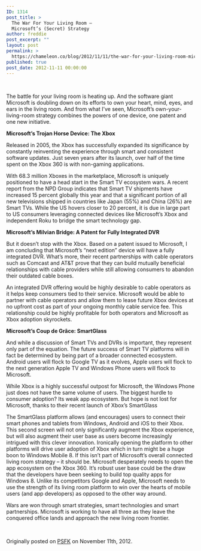 ```yaml
---
ID: 1314
post_title: >
  The War For Your Living Room —
  Microsoft’s (Secret) Strategy
author: freddie
post_excerpt: ""
layout: post
permalink: >
  https://chameleon.co/blog/2012/11/11/the-war-for-your-living-room-microsofts-secret-strategy/
published: true
post_date: 2012-11-11 00:00:00
---
```

&nbsp;

The battle for your living room is heating up. And the software giant Microsoft is doubling down on its efforts to own your heart, mind, eyes, and ears in the living room. And from what I’ve seen, Microsoft’s own-your-living-room strategy combines the powers of one device, one patent and one new initiative.<!--more-->

<strong>Microsoft’s Trojan Horse Device: The Xbox</strong>

Released in 2005, the Xbox has successfully expanded its significance by constantly reinventing the experience through smart and consistent software updates. Just seven years after its launch, over half of the time spent on the Xbox 360 is with non-gaming applications.

With 68.3 million Xboxes in the marketplace, Microsoft is uniquely positioned to have a head start in the Smart TV ecosystem wars. A recent report from the NPD Group indicates that Smart TV shipments have increased 15 percent globally this year and that a significant portion of all new televisions shipped in countries like Japan (55%) and China (26%) are Smart TVs. While the US hovers closer to 20 percent, it is due in large part to US consumers leveraging connected devices like Microsoft’s Xbox and independent Roku to bridge the smart technology gap.

<strong>Microsoft’s Milvian Bridge: A Patent for Fully Integrated DVR</strong>

But it doesn’t stop with the Xbox. Based on a patent issued to Microsoft, I am concluding that Microsoft’s “next edition” device will have a fully integrated DVR. What’s more, their recent partnerships with cable operators such as Comcast and AT&amp;T prove that they can build mutually beneficial relationships with cable providers while still allowing consumers to abandon their outdated cable boxes.

An integrated DVR offering would be highly desirable to cable operators as it helps keep consumers tied to their service. Microsoft would be able to partner with cable operators and allow them to lease future Xbox devices at no upfront cost as part of your ongoing monthly cable service fee. This relationship could be highly profitable for both operators and Microsoft as Xbox adoption skyrockets.

<strong>Microsoft’s Coup de Grâce: SmartGlass</strong>

And while a discussion of Smart TVs and DVRs is important, they represent only part of the equation. The future success of Smart TV platforms will in fact be determined by being part of a broader connected ecosystem. Android users will flock to Google TV as it evolves, Apple users will flock to the next generation Apple TV and Windows Phone users will flock to Microsoft.

While Xbox is a highly successful outpost for Microsoft, the Windows Phone just does not have the same volume of users. The biggest hurdle to consumer adoption? Its weak app ecosystem. But hope is not lost for Microsoft, thanks to their recent launch of Xbox’s SmartGlass

The SmartGlass platform allows (and encourages) users to connect their smart phones and tablets from Windows, Android and iOS to their Xbox. This second screen will not only significantly augment the Xbox experience, but will also augment their user base as users become increasingly intrigued with this clever innovation. Ironically opening the platform to other platforms will drive user adoption of Xbox which in turn might be a huge boon to Windows Mobile 8. If this isn’t part of Microsoft’s overall connected living room strategy – it should be. Microsoft desperately needs to open the app ecosystem on the Xbox 360. It’s robust user base could be the draw that the developers have been seeking to build top quality apps for Windows 8. Unlike its competitors Google and Apple, Microsoft needs to use the strength of its living room platform to win over the hearts of mobile users (and app developers) as opposed to the other way around.

Wars are won through smart strategies, smart technologies and smart partnerships. Microsoft is working to have all three as they leave the conquered office lands and approach the new living room frontier.

&nbsp;

Originally posted on <a href="https://www.psfk.com/2012/11/microsoft-xbox-kinect.html" target="_blank" rel="noopener noreferrer">PSFK</a> on November 11th, 2012.
<div></div>